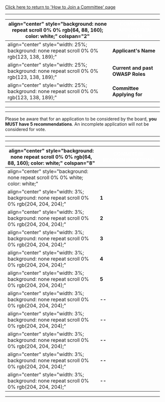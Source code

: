 [Click here to return to 'How to Join a Committee'
page](How_to_Join_a_Committee "wikilink")

-----

| align="center" style="background: none repeat scroll 0% 0% rgb(64, 88, 160); color: white;" colspan="2" | <font color="white">**COMMITTEE APPLICATION FORM**</font> |
| ------------------------------------------------------------------------------------------------------- | --------------------------------------------------------- |
| align="center" style="width: 25%; background: none repeat scroll 0% 0% rgb(123, 138, 189);"             | **Applicant's Name**                                      |
| align="center" style="width: 25%; background: none repeat scroll 0% 0% rgb(123, 138, 189);"             | **Current and past OWASP Roles**                          |
| align="center" style="width: 25%; background: none repeat scroll 0% 0% rgb(123, 138, 189);"             | **Committee Applying for**                                |

-----



-----

Please be aware that for an application to be considered by the board,
**you MUST have 5 recommendations**. An incomplete application will not
be considered for vote.

-----



-----

| align="center" style="background: none repeat scroll 0% 0% rgb(64, 88, 160); color: white;" colspan="8" | <font color="white">**COMMITTEE RECOMMENDATIONS**</font> |
| ------------------------------------------------------------------------------------------------------- | -------------------------------------------------------- |
| align="center" style="background: none repeat scroll 0% 0% white; color: white;"                        | <font color="black"></font>                              |
| align="center" style="width: 3%; background: none repeat scroll 0% 0% rgb(204, 204, 204);"              | **1**                                                    |
| align="center" style="width: 3%; background: none repeat scroll 0% 0% rgb(204, 204, 204);"              | **2**                                                    |
| align="center" style="width: 3%; background: none repeat scroll 0% 0% rgb(204, 204, 204);"              | **3**                                                    |
| align="center" style="width: 3%; background: none repeat scroll 0% 0% rgb(204, 204, 204);"              | **4**                                                    |
| align="center" style="width: 3%; background: none repeat scroll 0% 0% rgb(204, 204, 204);"              | **5**                                                    |
| align="center" style="width: 3%; background: none repeat scroll 0% 0% rgb(204, 204, 204);"              | **--**                                                   |
| align="center" style="width: 3%; background: none repeat scroll 0% 0% rgb(204, 204, 204);"              | **--**                                                   |
| align="center" style="width: 3%; background: none repeat scroll 0% 0% rgb(204, 204, 204);"              | **--**                                                   |
| align="center" style="width: 3%; background: none repeat scroll 0% 0% rgb(204, 204, 204);"              | **--**                                                   |
| align="center" style="width: 3%; background: none repeat scroll 0% 0% rgb(204, 204, 204);"              | **--**                                                   |

-----